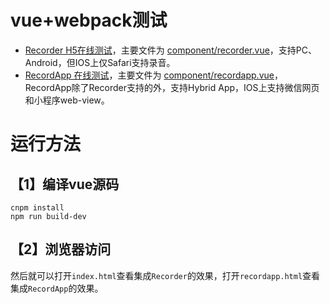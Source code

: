 # vue+webpack测试

- [Recorder H5在线测试](https://xiangyuecn.gitee.io/recorder/assets/demo-vue)，主要文件为 [component/recorder.vue](https://github.com/xiangyuecn/Recorder/blob/master/assets/demo-vue/component/recorder.vue)，支持PC、Android，但IOS上仅Safari支持录音。
- [RecordApp 在线测试](https://jiebian.life/web/h5/github/recordapp.aspx?path=/assets/demo-vue/recordapp.html)，主要文件为 [component/recordapp.vue](https://github.com/xiangyuecn/Recorder/blob/master/assets/demo-vue/component/recordapp.vue)，RecordApp除了Recorder支持的外，支持Hybrid App，IOS上支持微信网页和小程序web-view。

# 运行方法
## 【1】编译vue源码
```
cnpm install
npm run build-dev
```
## 【2】浏览器访问
然后就可以打开`index.html`查看集成`Recorder`的效果，打开`recordapp.html`查看集成`RecordApp`的效果。